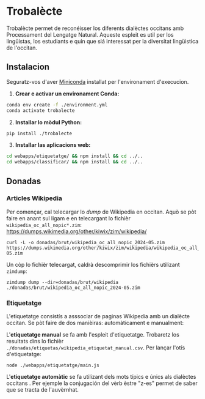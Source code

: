 # Trobalècte

Trobalècte permet de reconéisser los diferents dialèctes occitans amb Processament del Lengatge Natural. Aqueste espleit es util per los lingüistas, los estudiants e quin que siá interessat per la diversitat lingüistica de l'occitan.

## Instalacion

Seguratz-vos d'aver [Miniconda](https://docs.conda.io/en/latest/miniconda.html) installat per l'environament d'execucion.

1. **Crear e activar un environament Conda:**

```bash
conda env create -f ./environment.yml
conda activate trobalecte
```

2. **Installar lo mòdul Python:**

```bash
pip install ./trobalecte
```

3. **Installar las aplicacions web:**

```bash
cd webapps/etiquetatge/ && npm install && cd ../..
cd webapps/classificar/ && npm install && cd ../..
```

## Donadas

### Articles Wikipedia

Per començar, cal telecargar lo _dump_ de Wikipedia en occitan. Aquò se pòt faire en anant sul ligam e en telecargant lo fichièr `wikipedia_oc_all_nopic*.zim`: https://dumps.wikimedia.org/other/kiwix/zim/wikipedia/

```shell
curl -L -o donadas/brut/wikipedia_oc_all_nopic_2024-05.zim https://dumps.wikimedia.org/other/kiwix/zim/wikipedia/wikipedia_oc_all_nopic_2024-05.zim
```

Un còp lo fichièr telecargat, caldrà descomprimir los fichièrs utilizant `zimdump`:

```shell
zimdump dump --dir=donadas/brut/wikipedia ./donadas/brut/wikipedia_oc_all_nopic_2024-05.zim
```

### Etiquetatge

L'etiquetatge consistís a asssociar de paginas Wikipedia amb un dialècte occitan. Se pòt faire de dos manièiras: automàticament e manualment:

L'**etiquetatge manual** se fa amb l'espleit d'etiquetatge. Trobaretz los resultats dins lo fichièr `./donadas/etiquetas/wikipedia_etiquetat_manual.csv`. Per lançar l'otís d'etiquetatge:

```shell
node ./webapps/etiquetatge/main.js
```

L'**etiquetatge automàtic** se fa utilizant dels mots típics e únics als dialèctes occitans . Per ejemple la conjugación del vèrb èstre "z-es" permet de saber que se tracta de l'auvèrnhat.
